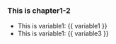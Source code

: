 ### This is chapter1-2

- This is variable1: {{ variable1 }} 
- This is variable1: {{ variable3 }} 
